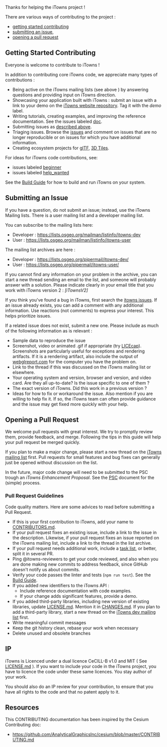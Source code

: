 Thanks for helping the iTowns project !

There are various ways of contributing to the project :

* [getting started contributing](#getting-started-contributing)
* [submitting an issue](#submitting-an-issue),
* [opening a pull request](#opening-a-pull-request)

## Getting Started Contributing

Everyone is welcome to contribute to iTowns !

In addition to contributing core iTowns code, we appreciate many types of contributions :

* Being active on the iTowns mailing lists (see above ) by answering questions and providing input on iTowns direction.
* Showcasing your application built with iTowns : submit an issue with a link to your demo on the [iTowns website repository](https://github.com/iTowns/itowns.github.io/issues). Tag it with the *demo* label.
* Writing tutorials, creating examples, and improving the reference documentation. See the issues labeled [doc](https://github.com/iTowns/itowns/labels/doc).
* Submitting issues as [described above](#submitting-an-issue).
* Triaging issues. Browse the [issues](https://github.com/iTowns/itowns/issues) and comment on issues that are no longer reproducible or on issues for which you have additional information.
* Creating ecosystem projects for [glTF](https://github.com/KhronosGroup/glTF/issues/456), [3D Tiles](https://github.com/AnalyticalGraphicsInc/3d-tiles).

For ideas for iTowns code contributions, see:

* issues labeled [beginner](https://github.com/iTowns/itowns/labels/beginner)
* issues labeled [help_wanted](https://github.com/iTowns/itowns/label/help_wanted)

See the [Build Guide](BUILDING.md) for how to build and run iTowns on your system.

## Submitting an Issue

If you have a question, do not submit an issue; instead, use the iTowns Mailing lists. There is a user mailing list and a developer mailing list.

You can subscribe to the mailing lists here:

* Developer : https://lists.osgeo.org/mailman/listinfo/itowns-dev
* User : https://lists.osgeo.org/mailman/listinfo/itowns-user

The mailing list archives are here :

* Developer : https://lists.osgeo.org/pipermail/itowns-dev/
* User : https://lists.osgeo.org/pipermail/itowns-user/

If you cannot find any information on your problem in the archive, you can start a new thread sending an email to the list, and someone will probably answer with a solution. Please indicate clearly in your email title that you work with iTowns version 2 :  *[iTownsV2]*

If you think you've found a bug in iTowns, first search the [itowns issues](https://github.com/iTowns/itowns/issues).  If an issue already exists, you can add a comment with any additional information. Use reactions (not comments) to express your interest. This helps prioritize issues.

If a related issue does not exist, submit a new one.  Please include as much of the following information as is relevant :
* Sample data to reproduce the issue
* Screenshot, video or animated .gif if appropriate (try [LICEcap](http://www.cockos.com/licecap/)). Screenshots are particularly useful for exceptions and rendering artifacts.  If it is a rendering artifact, also include the output of [webglreport.com](http://webglreport.com/) for the computer you have the problem on.
* Link to the thread if this was discussed on the iTowns mailing list or elsewhere.
* Your operating system and version, browser and version, and video card.  Are they all up-to-date?  Is the issue specific to one of them ?
* The exact version of iTowns.  Did this work in a previous version ?
* Ideas for how to fix or workaround the issue. Also mention if you are willing to help fix it.  If so, the iTowns team can often provide guidance and the issue may get fixed more quickly with your help.


## Opening a Pull Request

We welcome pull requests with great interest.  We try to promptly review them, provide feedback, and merge.  Following the tips in this guide will help your pull request be merged quickly.

If you plan to make a major change, please start a new thread on the [iTowns mailing list](https://lists.osgeo.org/mailman/listinfo/itowns-dev) first. Pull requests for small features and bug fixes can generally just be opened without discussion on the list.

In the future, major code change will need to be submitted to the PSC trough an *iTowns Enhancement Proposal*. See the [PSC](https://github.com/iTowns/itowns-project/blob/master/PSC.md) document for the (simple) process.

### Pull Request Guidelines

Code quality matters. Here are some advices to read before submitting a Pull Request.

* If this is your first contribution to iTowns, add your name to [CONTRIBUTORS.md](https://github.com/iTowns/itowns/blob/master/CONTRIBUTORS.md).
* If your pull request fixes an existing issue, include a link to the issue in the description.  Likewise, if your pull request fixes an issue reported on the iTowns mailing list, include a link to the thread in the list archive.
* If your pull request needs additional work, include a [task list](https://github.com/blog/1375%0A-task-lists-in-gfm-issues-pulls-comments), or better, split it in several PR.
* Ping @itowns-reviewers to get your code reviewed, and also when you are done making new commits to address feedback, since GitHub doesn't notify us about commits.
* Verify your code passes the linter and tests (`npm run test`).  See the [Build Guide](BUILDING.md).
* If you added new identifiers to the iTowns API :
   * Include reference documentation with code examples.
   * If your change adds significant features, provide a demo.
* If you added third-party libraries, including new version of existing libraries, update [LICENSE.md](LICENSE.md).  Mention it in [CHANGES.md](CHANGES.md).  If you plan to add a third-party library, start a new thread on the [iTowns dev mailing list](https://lists.osgeo.org/mailman/listinfo/itowns-dev) first.
* Write meaningful commit messages
* Keep the git history clean, rebase your work when necessary
* Delete unused and obsolete branches

## IP

iTowns is Licenced under a dual licence CeCILL-B v1.0 and MIT ( See [LICENSE.md](LICENSE.md) ). If you want to include your code in the iTowns project, you have to licence the code under these same licences. You stay author of your work.

You should also do an IP review for your contribution, to ensure that you have all rights to the code and that no patent apply to it.


## Resources

This CONTRIBUTING documentation has been inspired by the Cesium Contributing doc:
* https://github.com/AnalyticalGraphicsInc/cesium/blob/master/CONTRIBUTING.md
